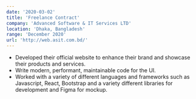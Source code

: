 ```yaml
---
date: '2020-03-02'
title: 'Freelance Contract'
company: 'Advanced Software & IT Services LTD'
location: 'Dhaka, Bangladesh'
range: 'December 2020'
url: 'http://web.asit.com.bd/'
---
```


- Developed their official website to enhance their brand and showcase their products and services.
- Write modern, performant, maintainable code for the UI.
- Worked with a variety of different languages and frameworks such as Javascript, React, Bootstrap and a variety different libraries for development and Figma for mockup.

